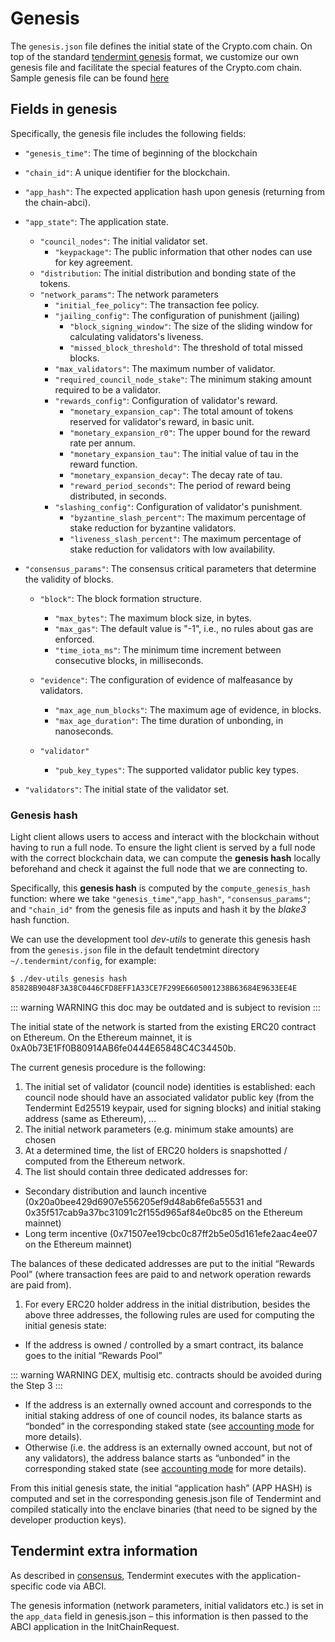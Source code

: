 # Genesis

The `genesis.json` file defines the initial state of the Crypto.com chain. On top of the standard [tendermint genesis](https://docs.tendermint.com/master/tendermint-core/using-tendermint.html#genesis) format, we customize our own genesis file and facilitate the special features of the Crypto.com chain. Sample genesis file can be found [here](https://github.com/crypto-com/chain/blob/master/docker/config/devnet/tendermint/genesis.json)

## Fields in genesis

Specifically, the genesis file includes the following fields:

- `"genesis_time"`:
  The time of beginning of the blockchain
- `"chain_id"`:
  A unique identifier for the blockchain.
- `"app_hash"`:
  The expected application hash upon genesis (returning from the chain-abci).
- `"app_state"`:
  The application state.

  - `"council_nodes"`:
    The initial validator set.
    - `"keypackage"`:
      The public information that other nodes can use for key agreement.
  - `"distribution`:
    The initial distribution and bonding state of the tokens.
  - `"network_params"`:
    The network parameters
    - `"initial_fee_policy"`:
      The transaction fee policy.
    - `"jailing_config"`:
      The configuration of punishment (jailing)
      - `"block_signing_window"`:
        The size of the sliding window for calculating validators's liveness.
      - `"missed_block_threshold"`:
        The threshold of total missed blocks.
    - `"max_validators"`:
      The maximum number of validator.
    - `"required_council_node_stake"`:
      The minimum staking amount required to be a validator.
    - `"rewards_config"`:
      Configuration of validator's reward.
      - `"monetary_expansion_cap"`:
        The total amount of tokens reserved for validator's reward, in basic unit.
      - `"monetary_expansion_r0"`:
        The upper bound for the reward rate per annum.
      - `"monetary_expansion_tau"`:
        The initial value of tau in the reward function.
      - `"monetary_expansion_decay"`:
        The decay rate of tau.
      - `"reward_period_seconds"`:
        The period of reward being distributed, in seconds.
    - `"slashing_config"`:
      Configuration of validator's punishment.
      - `"byzantine_slash_percent"`:
        The maximum percentage of stake reduction for byzantine validators.
      - `"liveness_slash_percent"`:
        The maximum percentage of stake reduction for validators with low availability.

- `"consensus_params"`:
  The consensus critical parameters that determine the validity of blocks.

  - `"block"`:
    The block formation structure.

    - `"max_bytes"`:
      The maximum block size, in bytes.
    - `"max_gas"`:
      The default value is "-1", i.e., no rules about gas are enforced.
    - `"time_iota_ms"`:
      The minimum time increment between consecutive blocks, in milliseconds.

  - `"evidence"`:
    The configuration of evidence of malfeasance by validators.

    - `"max_age_num_blocks"`:
      The maximum age of evidence, in blocks.
    - `"max_age_duration"`:
      The time duration of unbonding, in nanoseconds.

  - `"validator"`
    - `"pub_key_types"`: The supported validator public key types.

- `"validators"`:
  The initial state of the validator set.

### Genesis hash

Light client allows users to access and interact with the blockchain without having to run a full node. To ensure the light client is served by a full node with the correct blockchain data, we can compute the **genesis hash** locally beforehand and check it against the full node that we are connecting to.

Specifically, this **genesis hash** is computed by the `compute_genesis_hash` function: where we take `"genesis_time"`,`"app_hash"`, `"consensus_params"`; and `"chain_id"` from the genesis file as inputs and hash it by the _blake3_ hash function.

We can use the development tool _dev-utils_ to generate this genesis hash from the `genesis.json` file in the default tendetmint directory `~/.tendermint/config`, for example:

```bash
$ ./dev-utils genesis hash
85828B9048F3A38C0446CFD8EFF1A33CE7F299E6605001238B63684E9633EE4E
```

::: warning WARNING
this doc may be outdated and is subject to revision
:::

The initial state of the network is started from the existing ERC20 contract on Ethereum. On the Ethereum mainnet, it is 0xA0b73E1Ff0B80914AB6fe0444E65848C4C34450b.

The current genesis procedure is the following:

1. The initial set of validator (council node) identities is established: each council node should have an associated validator public key (from the Tendermint Ed25519 keypair, used for signing blocks) and initial staking address (same as Ethereum), …
2. The initial network parameters (e.g. minimum stake amounts) are chosen
3. At a determined time, the list of ERC20 holders is snapshotted / computed from the Ethereum network.
4. The list should contain three dedicated addresses for:

- Secondary distribution and launch incentive (0x20a0bee429d6907e556205ef9d48ab6fe6a55531 and 0x35f517cab9a37bc31091c2f155d965af84e0bc85 on the Ethereum mainnet)
- Long term incentive (0x71507ee19cbc0c87ff2b5e05d161efe2aac4ee07 on the Ethereum mainnet)

The balances of these dedicated addresses are put to the initial “Rewards Pool” (where transaction fees are paid to and network operation rewards are paid from).

1. For every ERC20 holder address in the initial distribution, besides the above three addresses, the following rules are used for computing the initial genesis state:

- If the address is owned / controlled by a smart contract, its balance goes to the initial “Rewards Pool”

::: warning WARNING
DEX, multisig etc. contracts should be avoided during the Step 3
:::

- If the address is an externally owned account and corresponds to the initial staking address of one of council nodes, its balance starts as “bonded” in the corresponding staked state (see [accounting mode](./transaction-accounting-model) for more details).
- Otherwise (i.e. the address is an externally owned account, but not of any validators), the address balance starts as “unbonded” in the corresponding staked state (see [accounting mode](./transaction-accounting-model) for more details).

From this initial genesis state, the initial “application hash” (APP HASH) is computed and set in the corresponding genesis.json file of Tendermint and compiled statically into the enclave binaries (that need to be signed by the developer production keys).

## Tendermint extra information

As described in [consensus](./consensus), Tendermint executes with the application-specific code via ABCI.

The genesis information (network parameters, initial validators etc.) is set in the `app_data` field in genesis.json – this information is then passed to the ABCI application in the InitChainRequest.
